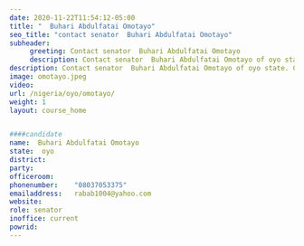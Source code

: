 ```yaml
---
date: 2020-11-22T11:54:12-05:00
title: "  Buhari Abdulfatai Omotayo"
seo_title: "contact senator  Buhari Abdulfatai Omotayo"
subheader:
     greeting: Contact senator  Buhari Abdulfatai Omotayo 
     description: Contact senator  Buhari Abdulfatai Omotayo of oyo state. Contact information for senator  Buhari Abdulfatai Omotayo includes email address, phone number, and mailing address.
description: Contact senator  Buhari Abdulfatai Omotayo of oyo state. Contact information for senator  Buhari Abdulfatai Omotayo includes email address, phone number, and mailing address.
image: omotayo.jpeg
video: 
url: /nigeria/oyo/omotayo/
weight: 1
layout: course_home


####candidate
name:  Buhari Abdulfatai Omotayo
state:	oyo
district: 
party:	
officeroom:	
phonenumber:	"08037053375"
emailaddress:	rabab1004@yahoo.com
website:	
role: senator
inoffice: current
powrid: 
---
```


